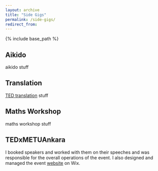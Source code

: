 ```yaml
---
layout: archive
title: "Side Gigs"
permalink: /side-gigs/
redirect_from:
---
```


{% include base_path %}

## Aikido

aikido stuff

## Translation

[TED translation](https://www.ted.com/profiles/6269142/translator) stuff

## Maths Workshop

maths workshop stuff

## TEDxMETUAnkara

I booked speakers and worked with them on their speeches and was responsible for the overall operations of the event. I also designed and managed the event [website](https://www.tedxmetuankara.com) on Wix.